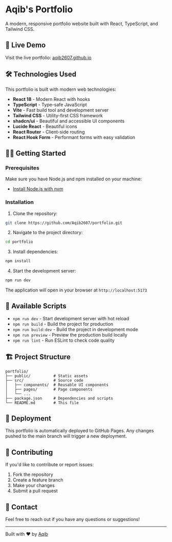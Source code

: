 # Aqib's Portfolio

A modern, responsive portfolio website built with React, TypeScript, and Tailwind CSS.

## 🚀 Live Demo

Visit the live portfolio: [aqib2607.github.io](https://aqib2607.github.io)

## 🛠️ Technologies Used

This portfolio is built with modern web technologies:

- **React 18** - Modern React with hooks
- **TypeScript** - Type-safe JavaScript
- **Vite** - Fast build tool and development server
- **Tailwind CSS** - Utility-first CSS framework
- **shadcn/ui** - Beautiful and accessible UI components
- **Lucide React** - Beautiful icons
- **React Router** - Client-side routing
- **React Hook Form** - Performant forms with easy validation

## 🏃‍♂️ Getting Started

### Prerequisites

Make sure you have Node.js and npm installed on your machine:
- [Install Node.js with nvm](https://github.com/nvm-sh/nvm#installing-and-updating)

### Installation

1. Clone the repository:
```bash
git clone https://github.com/Aqib2607/portfolio.git
```

2. Navigate to the project directory:
```bash
cd portfolio
```

3. Install dependencies:
```bash
npm install
```

4. Start the development server:
```bash
npm run dev
```

The application will open in your browser at `http://localhost:5173`

## 📝 Available Scripts

- `npm run dev` - Start development server with hot reload
- `npm run build` - Build the project for production
- `npm run build:dev` - Build the project in development mode
- `npm run preview` - Preview the production build locally
- `npm run lint` - Run ESLint to check code quality

## 🏗️ Project Structure

```
portfolio/
├── public/          # Static assets
├── src/             # Source code
│   ├── components/  # Reusable UI components
│   ├── pages/       # Page components
│   └── ...
├── package.json     # Dependencies and scripts
└── README.md        # This file
```

## 🚀 Deployment

This portfolio is automatically deployed to GitHub Pages. Any changes pushed to the main branch will trigger a new deployment.

## 🤝 Contributing

If you'd like to contribute or report issues:

1. Fork the repository
2. Create a feature branch
3. Make your changes
4. Submit a pull request

## 📧 Contact

Feel free to reach out if you have any questions or suggestions!

---

Built with ❤️ by [Aqib](https://github.com/Aqib2607)
